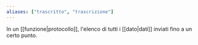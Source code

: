 ```yaml
---
aliases: ["trascritto", "trascrizione"]
---
```


In un [[funzione|protocollo]], l'elenco di tutti i [[dato|dati]] inviati fino a un certo punto.